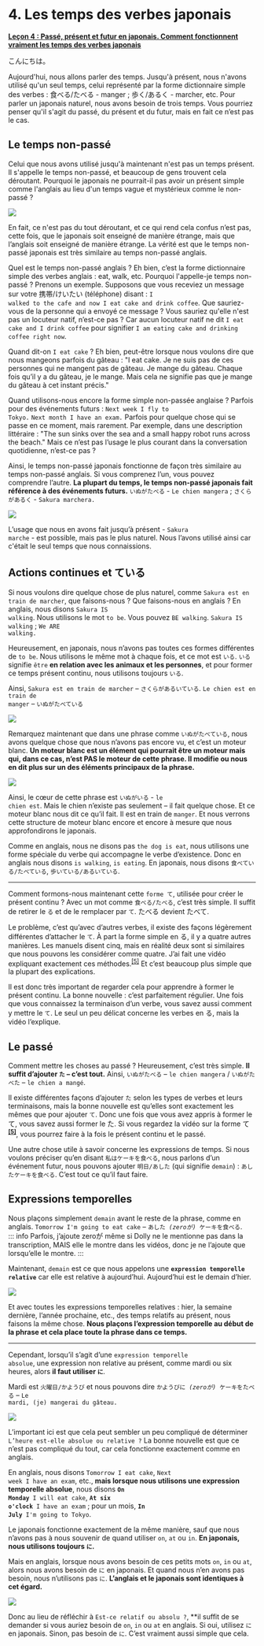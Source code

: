 # **4. Les temps des verbes japonais**

[**Leçon 4 : Passé, présent et futur en japonais. Comment fonctionnent vraiment les temps des verbes japonais**](https://www.youtube.com/watch?v=lU5rmrAORDY&list=PLg9uYxuZf8x_A-vcqqyOFZu06WlhnypWj&index=4&ab_channel=OrganicJapanesewithCureDolly)

こんにちは。

Aujourd'hui, nous allons parler des temps. Jusqu'à présent, nous n'avons utilisé qu'un seul temps, celui représenté par la forme dictionnaire simple des verbes : 食べる/たべる - manger ; 歩く/あるく - marcher, etc. Pour parler un japonais naturel, nous avons besoin de trois temps. Vous pourriez penser qu'il s'agit du passé, du présent et du futur, mais en fait ce n’est pas le cas.

## Le temps non-passé

Celui que nous avons utilisé jusqu'à maintenant n'est pas un temps présent. Il s'appelle le temps non-passé, et beaucoup de gens trouvent cela déroutant. Pourquoi le japonais ne pourrait-il pas avoir un présent simple comme l'anglais au lieu d'un temps vague et mystérieux comme le non-passé ?

![](../media/image765.webp)

En fait, ce n'est pas du tout déroutant, et ce qui rend cela confus n’est pas, cette fois, que le japonais soit enseigné de manière étrange, mais que l’anglais soit enseigné de manière étrange. La vérité est que le temps non-passé japonais est très similaire au temps non-passé anglais.

Quel est le temps non-passé anglais ? Eh bien, c’est la forme dictionnaire simple des verbes anglais : eat, walk, etc. Pourquoi l'appelle-je temps non-passé ? Prenons un exemple. Supposons que vous receviez un message sur votre 携帯/けいたい (téléphone) disant : <code>I walked to the cafe and now I eat cake and drink coffee</code>. Que sauriez-vous de la personne qui a envoyé ce message ? Vous sauriez qu'elle n'est pas un locuteur natif, n’est-ce pas ? Car aucun locuteur natif ne dit <code>I eat cake and I drink coffee</code> pour signifier <code>I am eating cake and drinking coffee right now</code>.

Quand dit-on <code>I eat cake</code> ? Eh bien, peut-être lorsque nous voulons dire que nous mangeons parfois du gâteau : "I eat cake. Je ne suis pas de ces personnes qui ne mangent pas de gâteau. Je mange du gâteau. Chaque fois qu’il y a du gâteau, je le mange. Mais cela ne signifie pas que je mange du gâteau à cet instant précis."

Quand utilisons-nous encore la forme simple non-passée anglaise ? Parfois pour des événements futurs : <code>Next week I fly to Tokyo.</code> <code>Next month I have an exam.</code> Parfois pour quelque chose qui se passe en ce moment, mais rarement. Par exemple, dans une description littéraire : "The sun sinks over the sea and a small happy robot runs across the beach." Mais ce n’est pas l’usage le plus courant dans la conversation quotidienne, n’est-ce pas ?

Ainsi, le temps non-passé japonais fonctionne de façon très similaire au temps non-passé anglais. Si vous comprenez l’un, vous pouvez comprendre l’autre. **La plupart du temps, le temps non-passé japonais fait référence à des événements futurs.** <code>いぬがたべる</code> - <code>Le chien mangera</code> ; <code>さくらがあるく</code> - <code>Sakura marchera.</code>

![](../media/image861.webp)

L’usage que nous en avons fait jusqu’à présent - <code>Sakura marche</code> - est possible, mais pas le plus naturel. Nous l’avons utilisé ainsi car c'était le seul temps que nous connaissions.

## Actions continues et ている

Si nous voulons dire quelque chose de plus naturel, comme <code>Sakura est en train de marcher</code>, que faisons-nous ? Que faisons-nous en anglais ? En anglais, nous disons <code>Sakura IS walking</code>. Nous utilisons le mot <code>to be</code>. Vous pouvez <code>BE walking</code>. <code>Sakura IS walking</code> ; <code>We ARE walking.</code>

Heureusement, en japonais, nous n’avons pas toutes ces formes différentes de <code>to be</code>. Nous utilisons le même mot à chaque fois, et ce mot est <code>いる</code>. <code>いる</code> signifie <code>être</code> **en relation avec les animaux et les personnes**, et pour former ce temps présent continu, nous utilisons toujours <code>いる</code>.

Ainsi, <code>Sakura est en train de marcher</code> – <code>さくらがあるいている</code>. <code>Le chien est en train de manger</code> – <code>いぬがたべている</code>

![](../media/image612.webp)

Remarquez maintenant que dans une phrase comme <code>いぬがたべている</code>, nous avons quelque chose que nous n’avons pas encore vu, et c’est un moteur blanc. **Un moteur blanc est un élément qui pourrait être un moteur mais qui, dans ce cas, n’est PAS le moteur de cette phrase. Il modifie ou nous en dit plus sur un des éléments principaux de la phrase.**

![](../media/image1035.webp)

Ainsi, le cœur de cette phrase est <code>いぬがいる</code> - <code>le chien est</code>. Mais le chien n’existe pas seulement – il fait quelque chose. Et ce moteur blanc nous dit ce qu’il fait. Il est en train de <code>manger</code>. Et nous verrons cette structure de moteur blanc encore et encore à mesure que nous approfondirons le japonais.

Comme en anglais, nous ne disons pas <code>the dog is eat</code>, nous utilisons une forme spéciale du verbe qui accompagne le verbe d’existence. Donc en anglais nous disons <code>is walking</code>, <code>is eating</code>. En japonais, nous disons <code>食べている/たべている</code>, <code>歩いている/あるいている</code>.

---

Comment formons-nous maintenant cette <code>forme て</code>, utilisée pour créer le présent continu ? Avec un mot comme <code>食べる/たべる</code>, c’est très simple. Il suffit de retirer le <code>る</code> et de le remplacer par <code>て</code>. たべる devient たべて.

Le problème, c’est qu’avec d’autres verbes, il existe des façons légèrement différentes d’attacher le <code>て</code>. À part la forme simple en る, il y a quatre autres manières. Les manuels disent cinq, mais en réalité deux sont si similaires que nous pouvons les considérer comme quatre. J’ai fait une vidéo expliquant exactement ces méthodes.<sup>[[5]](./5-verb-groups-and-the-て-form.md)</sup> Et c’est beaucoup plus simple que la plupart des explications.

Il est donc très important de regarder cela pour apprendre à former le présent continu. La bonne nouvelle : c’est parfaitement régulier. Une fois que vous connaissez la terminaison d’un verbe, vous savez aussi comment y mettre le <code>て</code>. Le seul un peu délicat concerne les verbes en る, mais la vidéo l’explique.

## Le passé

Comment mettre les choses au passé ? Heureusement, c’est très simple. **Il suffit d’ajouter <code>た</code> – c’est tout.** Ainsi, <code>いぬがたべる</code> – <code>le chien mangera</code> / <code>いぬがたべた</code> – <code>le chien a mangé</code>.

Il existe différentes façons d’ajouter <code>た</code> selon les types de verbes et leurs terminaisons, mais la bonne nouvelle est qu’elles sont exactement les mêmes que pour ajouter <code>て</code>. Donc une fois que vous avez appris à former le て, vous savez aussi former le た. Si vous regardez la vidéo sur la forme て **<sup>[[5]](./5-verb-groups-and-the-て-form.md)</sup>**, vous pourrez faire à la fois le présent continu et le passé.

Une autre chose utile à savoir concerne les expressions de temps. Si nous voulons préciser qu’en disant <code>私はケーキを食べる</code>, nous parlons d’un événement futur, nous pouvons ajouter <code>明日/あした</code> (qui signifie <code>demain</code>) : <code>あしたケーキを食べる</code>. C’est tout ce qu’il faut faire.

## Expressions temporelles

Nous plaçons simplement <code>demain</code> avant le reste de la phrase, comme en anglais. <code>Tomorrow I'm going to eat cake</code> – <code>あした *(zeroが)* ケーキを食べる</code>.  
::: info
Parfois, j’ajoute zeroが même si Dolly ne le mentionne pas dans la transcription, MAIS elle le montre dans les vidéos, donc je ne l’ajoute que lorsqu’elle le montre.
:::

Maintenant, <code>demain</code> est ce que nous appelons une <code>**expression temporelle relative**</code> car elle est relative à aujourd’hui. Aujourd’hui est le demain d’hier.

![](../media/image616.webp)

Et avec toutes les expressions temporelles relatives : hier, la semaine dernière, l’année prochaine, etc., des temps relatifs au présent, nous faisons la même chose. **Nous plaçons l’expression temporelle au début de la phrase et cela place toute la phrase dans ce temps.**

---

Cependant, lorsqu’il s’agit d’une <code>expression temporelle absolue</code>, une expression non relative au présent, comme mardi ou six heures, alors **il faut utiliser <code>に</code>**.

Mardi est <code>火曜日/かようび</code> et nous pouvons dire <code>かようびに *(zeroが)* ケーキをたべる</code> – <code>Le mardi, (je) mangerai du gâteau.</code>

![](../media/image441.webp)

L’important ici est que cela peut sembler un peu compliqué de déterminer <code>L’heure est-elle absolue ou relative ?</code> La bonne nouvelle est que ce n’est pas compliqué du tout, car cela fonctionne exactement comme en anglais.

En anglais, nous disons <code>Tomorrow I eat cake</code>, <code>Next week I have an exam</code>, etc., **mais lorsque nous utilisons une expression temporelle absolue**, nous disons <code>**On Monday** I will eat cake</code>, <code>**At six o'clock** I have an exam</code> ; pour un mois, <code>**In July** I'm going to Tokyo</code>.

Le japonais fonctionne exactement de la même manière, sauf que nous n’avons pas à nous souvenir de quand utiliser <code>on</code>, <code>at</code> ou <code>in</code>. **En japonais, nous utilisons toujours <code>に</code>.**

Mais en anglais, lorsque nous avons besoin de ces petits mots <code>on</code>, <code>in</code> ou <code>at</code>, alors nous avons besoin de <code>に</code> en japonais. Et quand nous n’en avons pas besoin, nous n’utilisons pas <code>に</code>. **L’anglais et le japonais sont identiques à cet égard.**

![](../media/image189.webp)

Donc au lieu de réfléchir à <code>Est-ce relatif ou absolu ?</code>, **il suffit de se demander si vous auriez besoin de <code>on</code>, <code>in</code> ou <code>at</code> en anglais. Si oui, utilisez <code>に</code> en japonais. Sinon, pas besoin de <code>に</code>. C’est vraiment aussi simple que cela.  